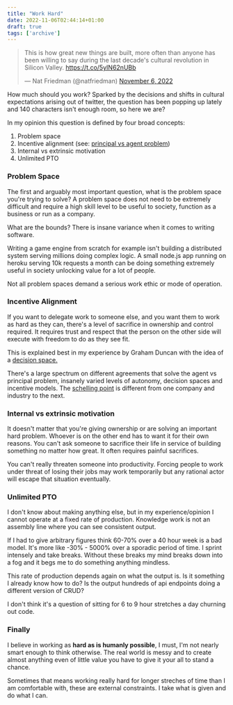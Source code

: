 ```yaml
---
title: "Work Hard"
date: 2022-11-06T02:44:14+01:00
draft: true
tags: ['archive']
---
```


<blockquote class="twitter-tweet"><p lang="en" dir="ltr">This is how great new things are built, more often than anyone has been willing to say during the last decade&#39;s cultural revolution in Silicon Valley. <a href="https://t.co/5yIN62nUBb">https://t.co/5yIN62nUBb</a></p>&mdash; Nat Friedman (@natfriedman) <a href="https://twitter.com/natfriedman/status/1589051044369420288?ref_src=twsrc%5Etfw">November 6, 2022</a></blockquote> <script async src="https://platform.twitter.com/widgets.js" charset="utf-8"></script>

How much should you work? Sparked by the decisions and shifts in cultural 
expectations arising out of twitter, the question has been popping up lately and 
140 characters isn't enough room, so here we are?

In my opinion this question is defined by four broad concepts:
1. Problem space
2. Incentive alignment (see: [principal vs agent problem](https://nav.al/principal-agent#:~:text=A%20principal%20is%20an%20owner%3B%20an%20agent%20is%20an%20employee&text=In%20this%20case%20it's%20a,an%20agent%20as%20an%20employee.))
3. Internal vs extrinsic motivation
4. Unlimited PTO

### Problem Space
The first and arguably most important question, what is the problem space you're trying to solve?
A problem space does not need to be extremely difficult and require a high skill level to be 
useful to society, function as a business or run as a company.

What are the bounds? There is insane variance when it comes to writing software.

Writing a game engine from scratch for example isn't building a distributed system serving millions doing complex logic. A small
node.js app running on heroku serving 10k requests a month can be doing something 
extremely useful in society unlocking value for a lot of people.

Not all problem spaces demand a serious work ethic or mode of operation.

### Incentive Alignment
If you want to delegate work to someone else, and you want them to work as hard as they can,
there's a level of sacrifice in ownership and control required. It requires trust and respect 
that the person on the other side will execute with freedom to do as they see fit. 

This is explained best in my experience by Graham Duncan with the idea of a [decision space.](https://grahamduncan.blog/letter-to-a-friend-who-just-made-a-lot-of-money/)

There's a large spectrum on different agreements that solve the agent vs principal problem, insanely varied levels 
of autonomy, decision spaces and incentive models. The [schelling point](https://en.wikipedia.org/wiki/Focal_point_(game_theory))
is different from one company and industry to the next.

### Internal vs extrinsic motivation
It doesn't matter that you're giving ownership or are solving an important hard problem.
Whoever is on the other end has to want it for their own reasons.
You can't ask someone to sacrifice their life in service of building something no matter how 
great. It often requires painful sacrifices.

You can't really threaten someone into productivity. Forcing people to work under threat of losing 
their jobs may work temporarily but any rational actor will escape that situation eventually.

### Unlimited PTO
I don't know about making anything else, but in my experience/opinion I cannot operate at 
a fixed rate of production. Knowledge work is not an assembly line where you can see consistent output.

If I had to give arbitrary figures think 60-70% over a 40 hour week is a bad model. It's more like
-30% - 5000% over a sporadic period of time. I sprint intensely and take breaks. Without these
breaks my mind breaks down into a fog and it begs me to do something anything mindless.

This rate of production depends again on what the output is. Is it something I already know how to do?
Is the output hundreds of api endpoints doing a different version of CRUD?

I don't think it's a question of sitting for 6 to 9 hour stretches a day churning out code.

### Finally
I believe in working as **hard as is humanly possible**, I must, I'm not nearly smart enough to think otherwise. 
The real world is messy and to create almost anything even of little value you have to give it your all to stand a chance.

Sometimes that means working really hard for longer streches of time than I am comfortable with,
these are external constraints. I take what is given and do what I can.
